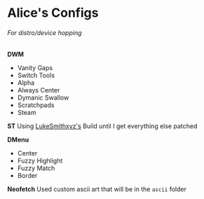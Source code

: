 # Alice's Configs
###### For distro/device hopping

**DWM**
- Vanity Gaps
- Switch Tools
- Alpha
- Always Center
- Dymanic Swallow
- Scratchpads
- Steam

**ST**
Using [LukeSmithxyz's](https://github.com/LukeSmithxyz/st) Build until I get everything else patched

**DMenu**
- Center
- Fuzzy Highlight 
- Fuzzy Match
- Border 

**Neofetch**
Used custom ascii art that will be in the `ascii` folder 

